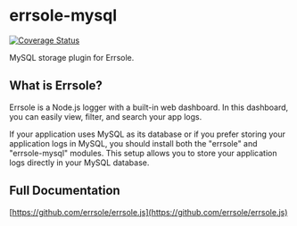 # errsole-mysql 
<a href="https://coveralls.io/github/errsole/errsole.js"><img src="https://coveralls.io/repos/github/errsole/errsole.js/badge.svg" alt="Coverage Status" /></a>


MySQL storage plugin for Errsole. 

## What is Errsole?

Errsole is a Node.js logger with a built-in web dashboard. In this dashboard, you can easily view, filter, and search your app logs.

If your application uses MySQL as its database or if you prefer storing your application logs in MySQL, you should install both the "errsole" and "errsole-mysql" modules. This setup allows you to store your application logs directly in your MySQL database.

## Full Documentation

[https://github.com/errsole/errsole.js](https://github.com/errsole/errsole.js)
